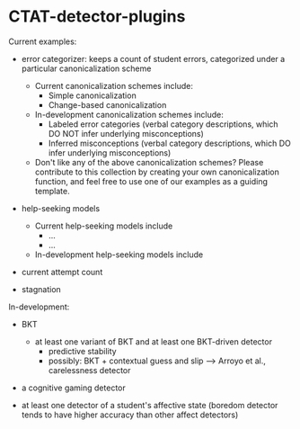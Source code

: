 # CTAT-detector-plugins

Current examples:
- error categorizer: keeps a count of student errors, categorized under a particular canonicalization scheme
	- Current canonicalization schemes include:
		- Simple canonicalization
		- Change-based canonicalization
	- In-development canonicalization schemes include:
		- Labeled error categories (verbal category descriptions, which DO NOT infer underlying misconceptions)
		- Inferred misconceptions (verbal category descriptions, which DO infer underlying misconceptions)
	- Don't like any of the above canonicalization schemes? Please contribute to this collection by creating your own canonicalization function, and feel free to use one of our examples as a guiding template.
	
- help-seeking models
	- Current help-seeking models include
		- ...
		- ...
	- In-development help-seeking models include

- current attempt count

- stagnation



In-development:
- BKT
	- at least one variant of BKT and at least one BKT-driven detector
		- predictive stability
		- possibly: BKT + contextual guess and slip --> Arroyo et al., carelessness detector
- a cognitive gaming detector
  
- at least one detector of a student's affective state (boredom detector tends to have higher accuracy than other affect detectors)
